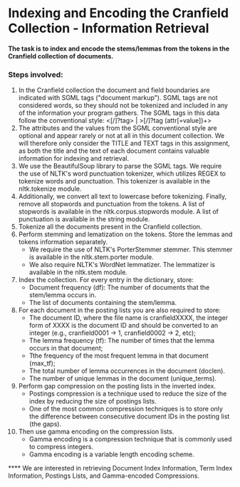 # Indexing and Encoding the Cranfield Collection - Information Retrieval

#### The task is to index and encode the stems/lemmas from the tokens in the Cranfield collection of documents. 

### Steps involved:

1.  In the Cranfield collection the document and field boundaries are indicated with SGML tags ("document markup"). SGML tags are not considered words, so they should not be tokenized and included in any of the information your program gathers. The SGML tags in this data follow the conventional style: <[/]?tag> | >[/]?tag (attr[=value])+>
2.  The attributes and the values from the SGML conventional style are optional and appear rarely or not at all in this document collection. We will therefore only consider the TITLE and TEXT tags in this assignment, as both the title and the text of each document contains valuable information for indexing and retrieval.
3.  We use the BeautifulSoup library to parse the SGML tags. We require the use of NLTK's word punctuation tokenizer, which utilizes REGEX to tokenize words and punctuation. This tokenizer is available in the nltk.tokenize module.
4.  Additionally, we convert all text to lowercase before tokenizing. Finally, remove all stopwords and punctuation from the tokens. A list of stopwords is available in the nltk.corpus.stopwords module. A list of punctuation is available in the string module.
5.  Tokenize all the documents present in the Cranfield collection.
6.  Perform stemming and lematization on the tokens. Store the lemmas and tokens information separately.
    * We require the use of NLTK's PorterStemmer stemmer. This stemmer is available in the nltk.stem.porter module.
    * We also require NLTK's WordNet lemmatizer. The lemmatizer is available in the nltk.stem module.
7.  Index the collection. For every entry in the dictionary, store:
    * Document frequency (df): The number of documents that the stem/lemma occurs in.
    * The list of documents containing the stem/lemma.
8.  For each document in the posting lists you are also required to store:
    * The document ID, where the file name is cranfieldXXXX, the integer form of XXXX is the document ID and should be converted to an integer (e.g., cranfield0001 -> 1, cranfield0002 -> 2, etc);
    * The lemma frequency (tf): The number of times that the lemma occurs in that document;
    * Tthe frequency of the most frequent lemma in that document (max_tf);
    * The total number of lemma occurrences in the document (doclen).
    * The number of unique lemmas in the document (unique_terms).
9.  Perform gap compression on the posting lists in the inverted index. 
    * Postings compression is a technique used to reduce the size of the index by reducing the size of postings lists. 
    * One of the most common compression techniques is to store only the difference between consecutive document IDs in the posting list (the gaps).
10. Then use gamma encoding on the compression lists.
    * Gamma encoding is a compression technique that is commonly used to compress integers. 
    * Gamma encoding is a variable length encoding scheme.

**** We are interested in retrieving Document Index Information, Term Index Information, Postings Lists, and Gamma-encoded Compressions.
